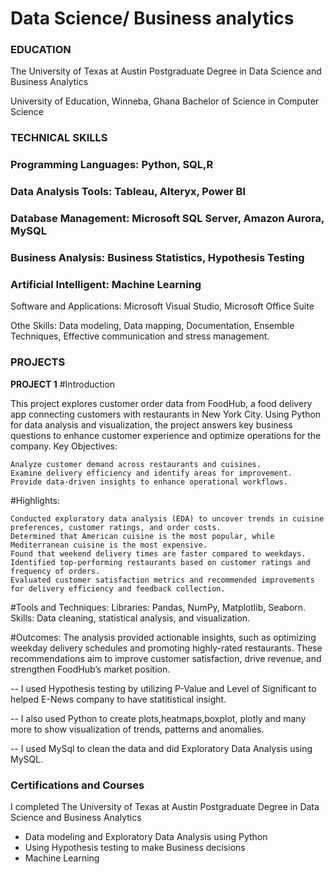 # Data Science/ Business analytics

### EDUCATION
 
The University of Texas at Austin
Postgraduate Degree in Data Science and Business Analytics


University of Education, Winneba, Ghana
Bachelor of Science in Computer Science


### TECHNICAL SKILLS
 
### Programming Languages: Python, SQL,R

### Data Analysis Tools: Tableau, Alteryx, Power BI

### Database Management: Microsoft SQL Server, Amazon Aurora, MySQL

### Business Analysis: Business Statistics, Hypothesis Testing

### Artificial Intelligent: Machine Learning

Software and Applications: Microsoft Visual Studio, Microsoft Office Suite

Othe Skills: Data modeling, Data mapping, Documentation, Ensemble Techniques,
Effective communication and stress management.




### PROJECTS 
**PROJECT 1**
#Introduction

This project explores customer order data from FoodHub, a food delivery app connecting customers with restaurants in New York City. Using Python for data analysis and visualization, the project answers key business questions to enhance customer experience and optimize operations for the company.
Key Objectives:

    Analyze customer demand across restaurants and cuisines.
    Examine delivery efficiency and identify areas for improvement.
    Provide data-driven insights to enhance operational workflows.

#Highlights:

    Conducted exploratory data analysis (EDA) to uncover trends in cuisine preferences, customer ratings, and order costs.
    Determined that American cuisine is the most popular, while Mediterranean cuisine is the most expensive.
    Found that weekend delivery times are faster compared to weekdays.
    Identified top-performing restaurants based on customer ratings and frequency of orders.
    Evaluated customer satisfaction metrics and recommended improvements for delivery efficiency and feedback collection.

#Tools and Techniques:
Libraries: Pandas, NumPy, Matplotlib, Seaborn.
Skills: Data cleaning, statistical analysis, and visualization.

#Outcomes:
The analysis provided actionable insights, such as optimizing weekday delivery schedules and promoting highly-rated restaurants. These recommendations aim to improve customer satisfaction, drive revenue, and strengthen FoodHub’s market position.


-- I used Hypothesis testing by utilizing P-Value and Level of Significant to helped E-News company to have statitistical insight.

-- I also  used Python to create plots,heatmaps,boxplot, plotly and many more to show visualization of trends, patterns and anomalies.

-- I used MySql to clean the data and did Exploratory Data Analysis using MySQL.



### Certifications and Courses

I completed The University of Texas at Austin
Postgraduate Degree in Data Science and Business Analytics
- Data modeling and Exploratory Data Analysis using Python
- Using Hypothesis testing to make Business decisions
- Machine Learning




